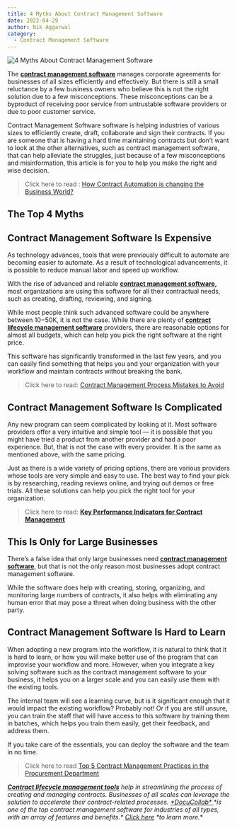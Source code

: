 ```yaml
---
title: 4 Myths About Contract Management Software
date: 2022-04-29
author: Nik Aggarwal
category:
  - Contract Management Software
---
```


![4 Myths About Contract Management Software](/img/blog/4-Myths-About-C-850x429.jpg)

The [**contract management software**](https://docucollab.com/contract-management-software/) manages corporate agreements for businesses of all sizes efficiently and effectively. But there is still a small reluctance by a few business owners who believe this is not the right solution due to a few misconceptions. These misconceptions can be a byproduct of receiving poor service from untrustable software providers or due to poor customer service.

Contract Management Software software is helping industries of various sizes to efficiently create, draft, collaborate and sign their contracts. If you are someone that is having a hard time maintaining contracts but don’t want to look at the other alternatives, such as contract management software, that can help alleviate the struggles, just because of a few misconceptions and misinformation, this article is for you to help you make the right and wise decision.

> Click here to read : [How Contract Automation is changing the Business World?](https://docucollab.com/how-contract-automation-is-changing-the-business-world/)



## The Top 4 Myths

## Contract Management Software Is Expensive

As technology advances, tools that were previously difficult to automate are becoming easier to automate. As a result of technological advancements, it is possible to reduce manual labor and speed up workflow.

With the rise of advanced and reliable [**contract management software**](https://docucollab.com/contract-management-software/)**,** most organizations are using this software for all their contractual needs, such as creating, drafting, reviewing, and signing.

While most people think such advanced software could be anywhere between $10-$50K, it is not the case. While there are plenty of [**contract lifecycle management software**](https://docucollab.com/contract-management-software/) providers, there are reasonable options for almost all budgets, which can help you pick the right software at the right price.

This software has significantly transformed in the last few years, and you can easily find something that helps you and your organization with your workflow and maintain contracts without breaking the bank.

> Click here to read: [Contract Management Process Mistakes to Avoid](https://docucollab.com/contract-management-process-mistakes-to-avoid/)



## Contract Management Software Is Complicated

Any new program can seem complicated by looking at it. Most software providers offer a very intuitive and simple tool — it is possible that you might have tried a product from another provider and had a poor experience. But, that is not the case with every provider. It is the same as mentioned above, with the same pricing. 

Just as there is a wide variety of pricing options, there are various providers whose tools are very simple and easy to use. The best way to find your pick is by researching, reading reviews online, and trying out demos or free trials. All these solutions can help you pick the right tool for your organization.

> Click here to read: **[Key Performance Indicators for Contract Management](https://docucollab.com/key-performance-indicators-for-the-effective-management-of-contracts/)**



## This Is Only for Large Businesses

There’s a false idea that only large businesses need [**contract management software**](https://docucollab.com/contract-management-software/), but that is not the only reason most businesses adopt contract management software.

While the software does help with creating, storing, organizing, and monitoring large numbers of contracts, it also helps with eliminating any human error that may pose a threat when doing business with the other party.

## Contract Management Software Is Hard to Learn

When adopting a new program into the workflow, it is natural to think that it is hard to learn, or how you will make better use of the program that can improvise your workflow and more. However, when you integrate a key solving software such as the contract management software to your business, it helps you on a larger scale and you can easily use them with the existing tools.

The internal team will see a learning curve, but is it significant enough that it would impact the existing workflow? Probably not! Or if you are still unsure, you can train the staff that will have access to this software by training them in batches, which helps you train them easily, get their feedback, and address them.

If you take care of the essentials, you can deploy the software and the team in no time.

> Click here to read [Top 5 Contract Management Practices in the Procurement Department](https://docucollab.com/contract-management-practices-in-the-procurement-department/)



*[**Contract lifecycle management tools**](https://docucollab.com/contract-management-software/) help in streamlining the process of creating and managing contracts. Businesses of all scales can leverage the solution to accelerate their contract-related processes. [\*DocuCollab\* ](https://docucollab.com/)\*is one of the top contract management software for industries of all types, with an array of features and benefits.\* [Click here](https://docucollab.com/book-demo/) \*to learn more.**
